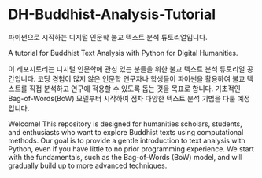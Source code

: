# DH-Buddhist-Analysis-Tutorial

파이썬으로 시작하는 디지털 인문학 불교 텍스트 분석 튜토리얼입니다. 

A tutorial for Buddhist Text Analysis with Python for Digital Humanities.

이 레포지토리는 디지털 인문학에 관심 있는 분들을 위한 불교 텍스트 분석 튜토리얼 공간입니다. 코딩 경험이 많지 않은 인문학 연구자나 학생들이 파이썬을 활용하여 불교 텍스트를 직접 분석하고 연구에 적용할 수 있도록 돕는 것을 목표로 합니다. 기초적인 Bag-of-Words(BoW) 모델부터 시작하여 점차 다양한 텍스트 분석 기법을 다룰 예정입니다. 

Welcome! This repository is designed for humanities scholars, students, and enthusiasts who want to explore Buddhist texts using computational methods. Our goal is to provide a gentle introduction to text analysis with Python, even if you have little to no prior programming experience. We start with the fundamentals, such as the Bag-of-Words (BoW) model, and will gradually build up to more advanced techniques. 
